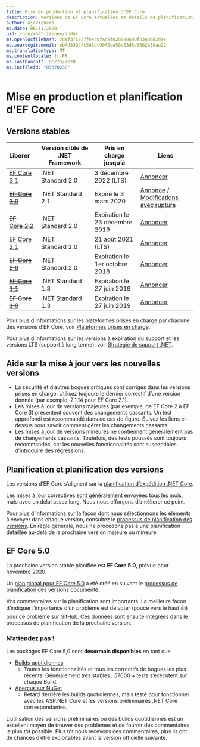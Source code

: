 ```yaml
---
title: Mise en production et planification d’EF Core
description: Versions de EF Core actuelles et détails de planification/planification pour les versions ultérieures
author: ajcvickers
ms.date: 06/11/2020
uid: core/what-is-new/index
ms.openlocfilehash: 7d4f37c227feec0fad9f828999680f834ddd2d4e
ms.sourcegitcommit: ebfd3382fc583bc90f0da58e63d6e3382b30aa22
ms.translationtype: MT
ms.contentlocale: fr-FR
ms.lasthandoff: 06/25/2020
ms.locfileid: "85370238"
---
```

# <a name="ef-core-releases-and-planning"></a>Mise en production et planification d’EF Core

## <a name="stable-releases"></a>Versions stables

| Libérer | Version cible de .NET Framework | Pris en charge jusqu’à | Liens
|:--------|------------------|-----------------|------
| [EF Core 3,1](https://www.nuget.org/packages/Microsoft.EntityFrameworkCore) | .NET Standard 2.0 | 3 décembre 2022 (LTS) | [Annoncer](https://devblogs.microsoft.com/dotnet/announcing-entity-framework-core-3-1-and-entity-framework-6-4/)
| ~~[EF Core 3.0](https://www.nuget.org/packages/Microsoft.EntityFrameworkCore/3.0.3)~~ | .NET Standard 2.1 | Expiré le 3 mars 2020 | [Annonce](https://devblogs.microsoft.com/dotnet/announcing-ef-core-3-0-and-ef-6-3-general-availability/)  /  [Modifications avec rupture](ef-core-3.0/breaking-changes.md)
| ~~[EF Core 2.2](https://www.nuget.org/packages/Microsoft.EntityFrameworkCore/2.2.6)~~ | .NET Standard 2.0 | Expiration le 23 décembre 2019 | [Annoncer](https://devblogs.microsoft.com/dotnet/announcing-entity-framework-core-2-2/)
| [EF Core 2.1](https://www.nuget.org/packages/Microsoft.EntityFrameworkCore/2.1.14) | .NET Standard 2.0 | 21 août 2021 (LTS) | [Annoncer](https://devblogs.microsoft.com/dotnet/announcing-entity-framework-core-2-1/)
| ~~[EF Core 2.0](https://www.nuget.org/packages/Microsoft.EntityFrameworkCore/2.0.3)~~ | .NET Standard 2.0 | Expiration le 1er octobre 2018 | [Annoncer](https://devblogs.microsoft.com/dotnet/announcing-entity-framework-core-2-0/)
| ~~[EF Core 1.1](https://www.nuget.org/packages/Microsoft.EntityFrameworkCore/1.1.6)~~ | .NET Standard 1.3 | Expiration le 27 juin 2019 | [Annoncer](https://devblogs.microsoft.com/dotnet/announcing-entity-framework-core-1-1/)
| ~~[EF Core 1.0](https://www.nuget.org/packages/Microsoft.EntityFrameworkCore/1.0.6)~~ | .NET Standard 1.3 | Expiration le 27 juin 2019 | [Annoncer](https://devblogs.microsoft.com/dotnet/entity-framework-core-1-0-0-available/)

Pour plus d’informations sur les plateformes prises en charge par chacune des versions d’EF Core, voir [Plateformes prises en charge](../platforms/index.md).

Pour plus d’informations sur les versions à expiration du support et les versions LTS (support à long terme), voir [Stratégie de support .NET](https://dotnet.microsoft.com/platform/support/policy/dotnet-core).

## <a name="guidance-on-updating-to-new-releases"></a>Aide sur la mise à jour vers les nouvelles versions

* La sécurité et d’autres bogues critiques sont corrigés dans les versions prises en charge. Utilisez toujours le dernier correctif d’une version donnée (par exemple, 2.1.14 pour EF Core 2.1).
* Les mises à jour de versions majeures (par exemple, de EF Core 2 à EF Core 3) présentent souvent des changements cassants. Un test approfondi est recommandé dans ce cas de figure. Suivez les liens ci-dessus pour savoir comment gérer les changements cassants.
* Les mises à jour de versions mineures ne contiennent généralement pas de changements cassants. Toutefois, des tests poussés sont toujours recommandés, car les nouvelles fonctionnalités sont susceptibles d’introduire des régressions.

## <a name="release-planning-and-schedules"></a>Planification et planification des versions

Les versions d’EF Core s’alignent sur la [planification d’expédition .NET Core](https://github.com/dotnet/core/blob/master/roadmap.md).

Les mises à jour correctives sont généralement envoyées tous les mois, mais avec un délai assez long.
Nous nous efforçons d’améliorer ce point.

Pour plus d’informations sur la façon dont nous sélectionnons les éléments à envoyer dans chaque version, consultez le [processus de planification des versions](release-planning.md).
En règle générale, nous ne procédons pas à une planification détaillée au-delà de la prochaine version majeure ou mineure.

## <a name="ef-core-50"></a>EF Core 5.0

La prochaine version stable planifiée est **EF Core 5.0**, prévue pour novembre 2020.

Un [plan global pour EF Core 5.0](xref:core/what-is-new/ef-core-5.0/plan) a été créé en suivant le [processus de planification des versions](release-planning.md) documenté.

Vos commentaires sur la planification sont importants.
La meilleure façon d’indiquer l’importance d’un problème est de voter (pouce vers le haut 👍) pour ce problème sur GitHub.
Ces données sont ensuite intégrées dans le processus de planification de la prochaine version.

### <a name="get-it-now"></a>N’attendez pas !

Les packages EF Core 5,0 sont **désormais disponibles** en tant que

* [Builds quotidiennes](https://github.com/dotnet/aspnetcore/blob/master/docs/DailyBuilds.md)
  * Toutes les fonctionnalités et tous les correctifs de bogues les plus récents. Généralement très stables ; 57000 + tests s’exécutent sur chaque Build.
* [Aperçus sur NuGet](https://www.nuget.org/packages/Microsoft.EntityFrameworkCore)
  * Retard derrière les builds quotidiennes, mais testé pour fonctionner avec les ASP.NET Core et les versions préliminaires .NET Core correspondantes.

L’utilisation des versions préliminaires ou des builds quotidiennes est un excellent moyen de trouver des problèmes et de fournir des commentaires le plus tôt possible.
Plus tôt nous recevons ces commentaires, plus ils ont de chances d’être exploitables avant la version officielle suivante.
